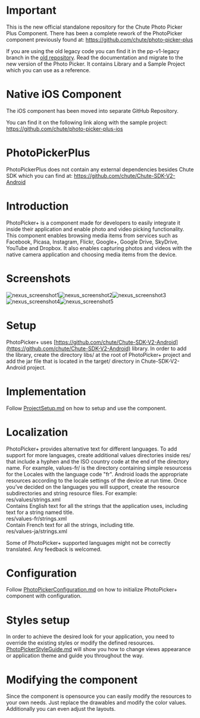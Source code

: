 Important
==========

This is the new official standalone repository for the Chute Photo Picker Plus Component.
There has been a complete rework of the PhotoPicker component previously found at:
https://github.com/chute/photo-picker-plus

If you are using the old legacy code you can find it in the pp-v1-legacy branch in the [old repository](https://github.com/chute/photo-picker-plus).
Read the documentation and migrate to the new version of the Photo Picker. It contains Library and a Sample Project which you can use as a reference.

Native iOS Component
==========

The iOS component has been moved into separate GitHub Repository.

You can find it on the following link along with the sample project:
https://github.com/chute/photo-picker-plus-ios


PhotoPickerPlus
==========

PhotoPickerPlus does not contain any external dependencies besides Chute SDK which you can find at:
https://github.com/chute/Chute-SDK-V2-Android


Introduction
==========

PhotoPicker+ is a component made for developers to easily integrate it inside their application and enable photo and video picking functionality. This component enables browsing media items from services such as Facebook, Picasa, Instagram, Flickr, Google+, Google Drive, SkyDrive, YouTube and Dropbox. It also enables capturing photos and videos with the native camera application and choosing media items from the device.


Screenshots
==========

![nexus_screenshot1](/screenshots/nexus_screenshot1.png)![nexus_screenshot2](/screenshots/nexus_screenshot2.png)![nexus_screenshot3](/screenshots/nexus_screenshot3.png)![nexus_screenshot4](/screenshots/nexus_screenshot4.png)![nexus_screenshot5](/screenshots/nexus_screenshot5.png)

Setup
====

PhotoPicker+ uses [https://github.com/chute/Chute-SDK-V2-Android](https://github.com/chute/Chute-SDK-V2-Android) library. In order to add the library, create the directory libs/ at the root of PhotoPicker+ project and add the jar file that is located in the target/ directory in Chute-SDK-V2-Android project.


Implementation
==========

Follow [ProjectSetup.md](ProjectSetup.md) on how to setup and use the component.


Localization
==========

PhotoPicker+ provides alternative text for different languages. 
To add support for more languages, create additional values directories inside res/ that include a hyphen and the ISO country code at the end of the directory name. For example, values-fr/ is the directory containing simple resourcess for the Locales with the language code "fr". Android loads the appropriate resources according to the locale settings of the device at run time.
Once you’ve decided on the languages you will support, create the resource subdirectories and string resource files. For example:  
res/values/strings.xml  
Contains English text for all the strings that the application uses, including text for a string named title.  
res/values-fr/strings.xml  
Contain French text for all the strings, including title.  
res/values-ja/strings.xml  

Some of PhotoPicker+ supported languages might not be correctly translated. Any feedback is welcomed.


Configuration
==========
Follow [PhotoPickerConfiguration.md](PhotoPickerConfiguration.md) on how to initialize PhotoPicker+ component with configuration.


Styles setup
==========

In order to achieve the desired look for your application, you need to override the existing styles or modify the defined resources. [PhotoPickerStyleGuide.md](PhotoPickerStyleGuide.md) will show you how to change views appearance or application theme and guide you throughout the way.


Modifying the component
==========

Since the component is opensource you can easily modify the resources to your own needs. Just replace the drawables and modify the color values. Additionally you can even adjust the layouts.




